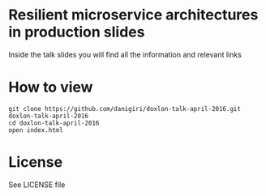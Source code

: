# Resilient microservice architectures in production slides

Inside the talk slides you will find all the information and relevant links

# How to view
```
git clone https://github.com/danigiri/doxlon-talk-april-2016.git doxlon-talk-april-2016
cd doxlon-talk-april-2016
open index.html
```

# License
See LICENSE file
